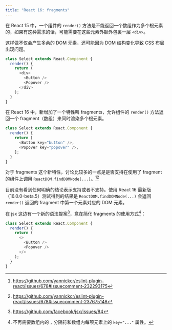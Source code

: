 ```yaml
---
title: "React 16: fragments"
---
```


在 React 15 中，一个组件的 `render()` 方法是不能返回一个数组作为多个根元素的，如果有这种需求的话，可能需要在这些元素外额外包裹一层 `<div>`。

这样做不仅会产生多余的 DOM 元素，还可能因为 DOM 结构变化导致 CSS 布局出现问题。

``` javascript
class Select extends React.Component {
  render() {
    return (
      <div>
        <Button />
        <Popover />
      </div>
    );
  }
}
```

在 React 16 中，新增加了一个特性叫 fragments，允许组件的 `render()` 方法返回一个 fragment（数组）来同时渲染多个根元素。

``` javascript
class Select extends React.Component {
  render() {
    return [
      <Button key="button" />,
      <Popover key="popover" />,
    ];
  }
}
```

对于 fragments 这个新特性，讨论比较多的一点是是否支持在使用了 fragment 的组件上调用 `ReactDOM.findDOMNode(...)`。[^1][^2]

目前没有看到任何明确的结论表示支持或者不支持。使用 React 16 最新版（16.0.0-beta.5）测试得到的结果是 `ReactDOM.findDOMNode(...)` 会返回 `render()` 返回的 fragment 中第一个元素对应的 DOM 元素。

在 jsx 这边有一个新的语法提案[^3]，意在简化 fragments 的使用方式[^4]：

``` javascript
class Select extends React.Component {
  render() {
    return (
      <>
        <Button />
        <Popover />
      </>
    );
  }
}
```

[^1]: <https://github.com/yannickcr/eslint-plugin-react/issues/678#issuecomment-232293175>
[^2]: <https://github.com/yannickcr/eslint-plugin-react/issues/678#issuecomment-237675148>
[^3]: <https://github.com/facebook/jsx/issues/84>
[^4]: 不再需要数组内的 `,` 分隔符和数组内每项元素上的 `key="..."` 属性。
